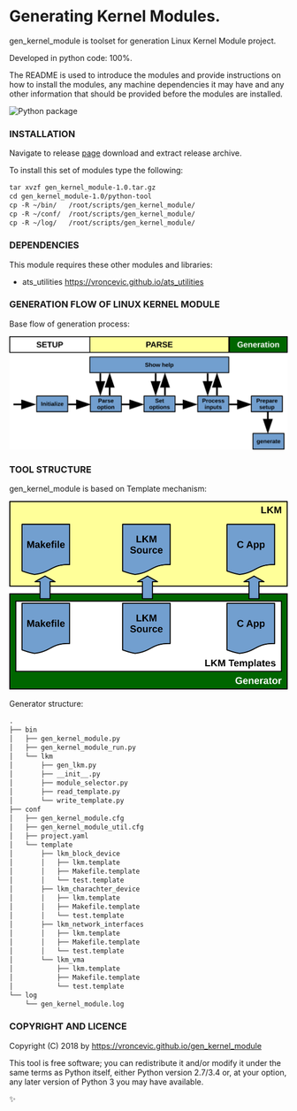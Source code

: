 # Generating Kernel Modules.

gen_kernel_module is toolset for generation Linux Kernel Module project.

Developed in python code: 100%.

The README is used to introduce the modules and provide instructions on
how to install the modules, any machine dependencies it may have and any
other information that should be provided before the modules are installed.

![Python package](https://github.com/vroncevic/gen_kernel_module/workflows/Python%20package/badge.svg)

### INSTALLATION
Navigate to release [page](https://github.com/vroncevic/gen_kernel_module/releases/tag/v1.0) download and extract release archive.

To install this set of modules type the following:

```
tar xvzf gen_kernel_module-1.0.tar.gz
cd gen_kernel_module-1.0/python-tool
cp -R ~/bin/   /root/scripts/gen_kernel_module/
cp -R ~/conf/  /root/scripts/gen_kernel_module/
cp -R ~/log/   /root/scripts/gen_kernel_module/
```

### DEPENDENCIES

This module requires these other modules and libraries:

* ats_utilities https://vroncevic.github.io/ats_utilities

### GENERATION FLOW OF LINUX KERNEL MODULE

Base flow of generation process:

![alt tag](https://raw.githubusercontent.com/vroncevic/gen_kernel_module/dev/python-tool-docs/gen_kernel_module_flow.png)

### TOOL STRUCTURE

gen_kernel_module is based on Template mechanism:

![alt tag](https://raw.githubusercontent.com/vroncevic/gen_kernel_module/dev/python-tool-docs/gen_kernel_module.png)

Generator structure:

```
.
├── bin
│   ├── gen_kernel_module.py
│   ├── gen_kernel_module_run.py
│   └── lkm
│       ├── gen_lkm.py
│       ├── __init__.py
│       ├── module_selector.py
│       ├── read_template.py
│       └── write_template.py
├── conf
│   ├── gen_kernel_module.cfg
│   ├── gen_kernel_module_util.cfg
│   ├── project.yaml
│   └── template
│       ├── lkm_block_device
│       │   ├── lkm.template
│       │   ├── Makefile.template
│       │   └── test.template
│       ├── lkm_charachter_device
│       │   ├── lkm.template
│       │   ├── Makefile.template
│       │   └── test.template
│       ├── lkm_network_interfaces
│       │   ├── lkm.template
│       │   ├── Makefile.template
│       │   └── test.template
│       └── lkm_vma
│           ├── lkm.template
│           ├── Makefile.template
│           └── test.template
└── log
    └── gen_kernel_module.log
```

### COPYRIGHT AND LICENCE

Copyright (C) 2018 by https://vroncevic.github.io/gen_kernel_module

This tool is free software; you can redistribute it and/or modify
it under the same terms as Python itself, either Python version 2.7/3.4 or,
at your option, any later version of Python 3 you may have available.

:sparkles:

